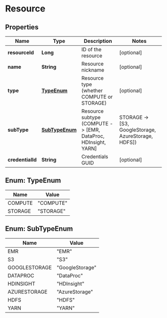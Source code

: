 

# Resource

## Properties

Name | Type | Description | Notes
------------ | ------------- | ------------- | -------------
**resourceId** | **Long** | ID of the resource |  [optional]
**name** | **String** | Resource nickname |  [optional]
**type** | [**TypeEnum**](#TypeEnum) | Resource type (whether COMPUTE or STORAGE) |  [optional]
**subType** | [**SubTypeEnum**](#SubTypeEnum) | Resource subtype (COMPUTE -&gt; [EMR, DataProc, HDInsight, YARN] | STORAGE -&gt; [S3, GoogleStorage, AzureStorage, HDFS]) |  [optional]
**credentialId** | **String** | Credentials GUID |  [optional]



## Enum: TypeEnum

Name | Value
---- | -----
COMPUTE | &quot;COMPUTE&quot;
STORAGE | &quot;STORAGE&quot;



## Enum: SubTypeEnum

Name | Value
---- | -----
EMR | &quot;EMR&quot;
S3 | &quot;S3&quot;
GOOGLESTORAGE | &quot;GoogleStorage&quot;
DATAPROC | &quot;DataProc&quot;
HDINSIGHT | &quot;HDInsight&quot;
AZURESTORAGE | &quot;AzureStorage&quot;
HDFS | &quot;HDFS&quot;
YARN | &quot;YARN&quot;



